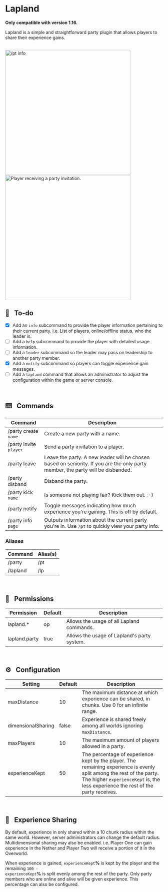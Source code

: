 # Lapland

<b>Only compatible with version 1.16.</b>

Lapland is a simple and straightforward party plugin that allows players to share their experience gains.

<br>

<img src="https://i.postimg.cc/ZnCmMsRB/party-info.png" alt="/pt info" width="400"/>
<img src="https://i.postimg.cc/QN1ZH77r/invitation.png" alt="Player receiving a party invitation." width="400"/>

<br>

## 📝&nbsp;&nbsp;&nbsp;To-do
- [x] Add an <code>info</code> subcommand to provide the player information pertaining to their current party. i.e. List of players, online/offline status, who the leader is.
- [ ] Add a <code>help</code> subcommand to provide the player with detailed usage information.
- [ ] Add a <code>leader</code> subcommand so the leader may pass on leadership to another party member.
- [x] Add a <code>notify</code> subcommand so players can toggle experience gain messages.
- [ ] Add a <code>lapland</code> command that allows an administrator to adjust the configuration within the game or server console.

<br>

## ⌨️&nbsp;&nbsp;&nbsp;Commands
| Command                           | Description                                                                                                                     |
|-----------------------------------|---------------------------------------------------------------------------------------------------------------------------------|
| /party create <code>name</code>   | Create a new party with a name.                                                                                                 |
| /party invite <code>player</code> | Send a party invitation to a player.                                                                                            |
| /party leave                      | Leave the party. A new leader will be chosen based on seniority. If you are the only party member, the party will be disbanded. |
| /party disband                    | Disband the party.                                                                                                              |
| /party kick <code>name</code>     | Is someone not playing fair? Kick them out. :-)                                                                                 |
| /party notify                     | Toggle messages indicating how much experience you're gaining. This is off by default.                                          |
| /party info <code>page</code>     | Outputs information about the current party you're in. Use <code>/pt</code> to quickly view your party info.                    |

### Aliases
| Command  | Alias(s) |
|----------|----------|
| /party   | /pt      |
| /lapland | /lp      |

<br> 

## 🔐&nbsp;&nbsp;&nbsp;Permissions
| Permission    | Default | Description                                 |
|---------------|---------|---------------------------------------------|
| lapland.*     | op      | Allows the usage of all Lapland commands.   |
| lapland.party | true    | Allows the usage of Lapland's party system. |

<br>

## ⚙️&nbsp;&nbsp;&nbsp;Configuration 
| Setting                | Default | Description                                                                                            |
|------------------------|---------|--------------------------------------------------------------------------------------------------------|
| maxDistance    | 10      | The maximum distance at which experience can be shared, in chunks. Use 0 for an infinite range.                  |
| dimensionalSharing      | false   | Experience is shared freely among all worlds ignoring <code>maxDistance</code>.                                      |
| maxPlayers             | 10      | The maximum amount of players allowed in a party.                                                      |
| experienceKept     | 50      | The percentage of experience kept by the player. The remaining experience is evenly split among the rest of the party. The higher <code>experienceKept</code> is, the less experience the rest of the party receives. |

<br>

## 🎲&nbsp;&nbsp;&nbsp;Experience Sharing
By default, experience in only shared within a 10 chunk radius within the same world. However, server administrators can change the default radius. Multidimensional sharing may also be enabled. i.e. Player One can gain experience in the Nether and Player Two will receive a portion of it in the Overworld.

When experience is gained, <code>experienceKept</code><b>%</b> is kept by the player and the remaining <code>100 - experienceKept</code><b>%</b> is split evenly among the rest of the party. Only party members who are online and alive will be given experience. This percentage can also be configured.
